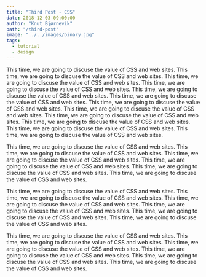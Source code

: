 ```yaml
---
title: "Third Post - CSS"
date: 2018-12-03 09:00:00
author: "Knut Bjørnevik"
path: "/third-post"
image: "../../images/binary.jpg"
tags:
  - tutorial
  - design
---
```


This time, we are going to discuse the value of CSS and web sites. This time, we are going to discuse the value of CSS and web sites. This time, we are going to discuse the value of CSS and web sites. This time, we are going to discuse the value of CSS and web sites. This time, we are going to discuse the value of CSS and web sites. This time, we are going to discuse the value of CSS and web sites.
This time, we are going to discuse the value of CSS and web sites. This time, we are going to discuse the value of CSS and web sites. This time, we are going to discuse the value of CSS and web sites. This time, we are going to discuse the value of CSS and web sites. This time, we are going to discuse the value of CSS and web sites. This time, we are going to discuse the value of CSS and web sites.

This time, we are going to discuse the value of CSS and web sites. This time, we are going to discuse the value of CSS and web sites. This time, we are going to discuse the value of CSS and web sites. This time, we are going to discuse the value of CSS and web sites. This time, we are going to discuse the value of CSS and web sites. This time, we are going to discuse the value of CSS and web sites.

This time, we are going to discuse the value of CSS and web sites. This time, we are going to discuse the value of CSS and web sites. This time, we are going to discuse the value of CSS and web sites. This time, we are going to discuse the value of CSS and web sites. This time, we are going to discuse the value of CSS and web sites. This time, we are going to discuse the value of CSS and web sites.

This time, we are going to discuse the value of CSS and web sites. This time, we are going to discuse the value of CSS and web sites. This time, we are going to discuse the value of CSS and web sites. This time, we are going to discuse the value of CSS and web sites. This time, we are going to discuse the value of CSS and web sites. This time, we are going to discuse the value of CSS and web sites.
